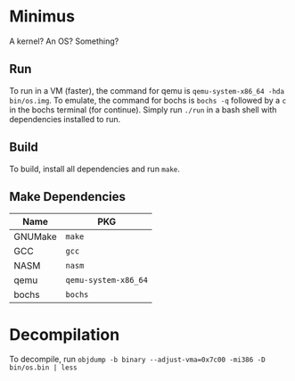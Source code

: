 # Minimus
A kernel? An OS? Something?

## Run
To run in a VM (faster), the command for qemu is `qemu-system-x86_64 -hda bin/os.img`.
To emulate, the command for bochs is `bochs -q` followed by a `c` in the bochs terminal (for continue).
Simply run `./run` in a bash shell with dependencies installed to run.

## Build
To build, install all dependencies and run `make`.

## Make Dependencies
|  Name      |  PKG                  |
|------------|-----------------------|
|  GNUMake   |  `make`               |
|  GCC       |  `gcc`                |
|  NASM      |  `nasm`               |
|  qemu      |  `qemu-system-x86_64` |
|  bochs     |  `bochs`              |

# Decompilation
To decompile, run `objdump -b binary --adjust-vma=0x7c00 -mi386 -D bin/os.bin | less`
